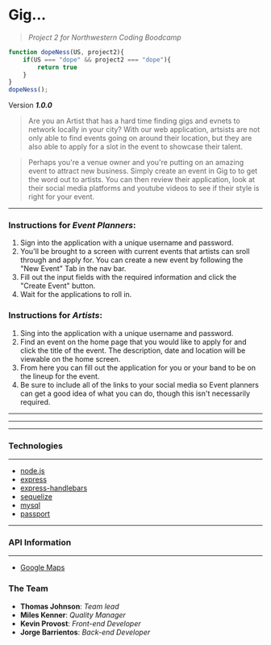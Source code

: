 # Gig... 
>*Project 2 for Northwestern Coding Boodcamp*

<!-- Logo for our Team Name -->
````javascript
function dopeNess(US, project2){
    if(US === "dope" && project2 === "dope"){
        return true
    }
}
dopeNess(); 
````


Version ***1.0.0***

>Are you an Artist that has a hard time finding gigs and evnets to network locally in your city? With our web application, artsists are not only able to find events going on around their location, but they are also able to apply for a slot in the event to showcase their talent. 

>Perhaps you're a venue owner and you're putting on an amazing event to attract new business. Simply create an event in Gig to to get the word out to artists. You can then review their application, look at their social media platforms and youtube videos to see if their style is right for your event. 
---
### Instructions for *Event Planners*:
1. Sign into the application with a unique username and password.
1. You'll be brought to a screen with current events that artists can sroll through and apply for. You can create a new event by following the "New Event" Tab in the nav bar. 
1. Fill out the input fields with the required information and click the "Create Event" button. 
1. Wait for the applications to roll in. 


### Instructions for *Artists*:
1. Sing into the application with a unique username and password. 
1. Find an event on the home page that you would like to apply for and click the title of the event. The description, date and location will be viewable on the home screen. 
1. From here you can fill out the application for you or your band to be on the lineup for the event. 
1. Be sure to include all of the links to your social media so Event planners can get a good idea of what you can do, though this isn't necessarily required. 
---
--- 
---
### Technologies 
---
- [node.js](https://nodejs.org/en/)
- [express](https://www.npmjs.com/package/express)
- [express-handlebars](https://www.npmjs.com/package/express-handlebars) 
- [sequelize](https://www.npmjs.com/package/sequelize)
- [mysql](https://www.mysql.com/) 
- [passport](https://www.npmjs.com/package/passport)
---

### API Information
---
- [Google Maps](https://developers.google.com/maps/documentation/)

### The Team 
- __Thomas Johnson__: *Team lead* 
- __Miles Kenner__: *Quality Manager* 
- __Kevin Provost__: *Front-end Developer* 
- __Jorge Barrientos__: *Back-end Developer*

